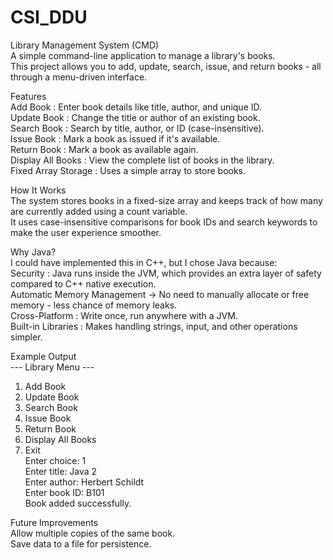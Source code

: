# CSI_DDU
Library Management System (CMD)<br>
A simple command-line application to manage a library's books.<br>
This project allows you to add, update, search, issue, and return books - all through a menu-driven interface.<br>

Features<br>
Add Book : Enter book details like title, author, and unique ID.
<br>
Update Book : Change the title or author of an existing book.<br>
Search Book : Search by title, author, or ID (case-insensitive).<br>
Issue Book : Mark a book as issued if it's available.<br>
Return Book : Mark a book as available again.<br>
Display All Books : View the complete list of books in the library.<br>
Fixed Array Storage : Uses a simple array to store books.<br>

How It Works<br>
The system stores books in a fixed-size array and keeps track of how many are currently added using a count variable.<br>
It uses case-insensitive comparisons for book IDs and search keywords to make the user experience smoother.<br>

Why Java?<br>
I could have implemented this in C++, but I chose Java because:<br>
Security : Java runs inside the JVM, which provides an extra layer of safety compared to C++ native execution.<br>
Automatic Memory Management → No need to manually allocate or free memory - less chance of memory leaks.<br>
Cross-Platform : Write once, run anywhere with a JVM.<br>
Built-in Libraries : Makes handling strings, input, and other operations simpler.<br>

Example Output<br>
--- Library Menu ---<br>
1. Add Book<br>
2. Update Book<br>
3. Search Book<br>
4. Issue Book<br>
5. Return Book<br>
6. Display All Books<br>
7. Exit<br>
Enter choice: 1<br>
Enter title: Java 2<br>
Enter author: Herbert Schildt<br>
Enter book ID: B101<br>
Book added successfully.<br>

Future Improvements<br>
Allow multiple copies of the same book.<br>
Save data to a file for persistence.<br>
